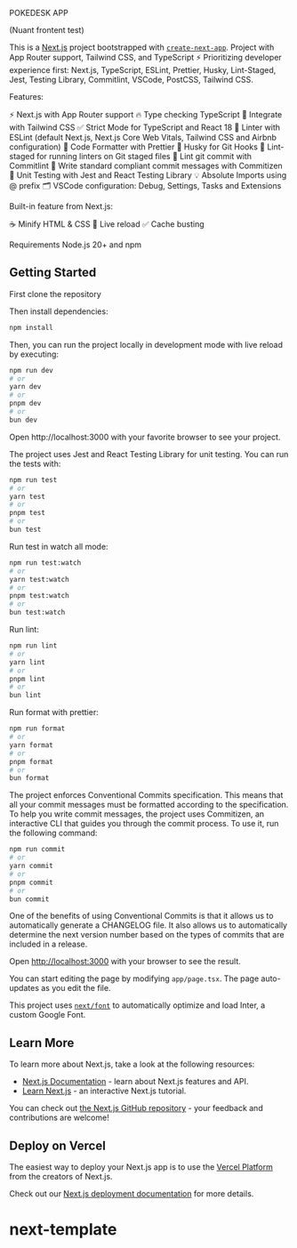 POKEDESK APP
 
(Nuant frontent test)

This is a [Next.js](https://nextjs.org/) project bootstrapped with [`create-next-app`](https://github.com/vercel/next.js/tree/canary/packages/create-next-app). Project with App Router support, Tailwind CSS, and TypeScript ⚡️ Prioritizing developer experience first: Next.js, TypeScript, ESLint, Prettier, Husky, Lint-Staged, Jest, Testing Library, Commitlint, VSCode, PostCSS, Tailwind CSS.

Features:

⚡ Next.js with App Router support
🔥 Type checking TypeScript
💎 Integrate with Tailwind CSS
✅ Strict Mode for TypeScript and React 18
📏 Linter with ESLint (default Next.js, Next.js Core Web Vitals, Tailwind CSS and Airbnb configuration)
💖 Code Formatter with Prettier
🦊 Husky for Git Hooks
🚫 Lint-staged for running linters on Git staged files
🚓 Lint git commit with Commitlint
📓 Write standard compliant commit messages with Commitizen
🦺 Unit Testing with Jest and React Testing Library
💡 Absolute Imports using @ prefix
🗂 VSCode configuration: Debug, Settings, Tasks and Extensions

Built-in feature from Next.js:

☕ Minify HTML & CSS
💨 Live reload
✅ Cache busting

Requirements
Node.js 20+ and npm

## Getting Started

First clone the repository

Then install dependencies:

```bash
npm install
```

Then, you can run the project locally in development mode with live reload by executing:

```bash
npm run dev
# or
yarn dev
# or
pnpm dev
# or
bun dev
```
Open http://localhost:3000 with your favorite browser to see your project.

The project uses Jest and React Testing Library for unit testing. You can run the tests with:

```bash
npm run test
# or
yarn test
# or
pnpm test
# or
bun test
```

Run test in watch all mode:

```bash
npm run test:watch
# or
yarn test:watch
# or
pnpm test:watch
# or
bun test:watch
```

Run lint:

```bash
npm run lint
# or
yarn lint
# or
pnpm lint
# or
bun lint
```

Run format with prettier:

```bash
npm run format
# or
yarn format
# or
pnpm format
# or
bun format
```

The project enforces Conventional Commits specification. This means that all your commit messages must be formatted according to the specification. To help you write commit messages, the project uses Commitizen, an interactive CLI that guides you through the commit process. To use it, run the following command:

```bash
npm run commit
# or
yarn commit
# or
pnpm commit
# or
bun commit
```
One of the benefits of using Conventional Commits is that it allows us to automatically generate a CHANGELOG file. It also allows us to automatically determine the next version number based on the types of commits that are included in a release.

Open [http://localhost:3000](http://localhost:3000) with your browser to see the result.

You can start editing the page by modifying `app/page.tsx`. The page auto-updates as you edit the file.

This project uses [`next/font`](https://nextjs.org/docs/basic-features/font-optimization) to automatically optimize and load Inter, a custom Google Font.

## Learn More

To learn more about Next.js, take a look at the following resources:

- [Next.js Documentation](https://nextjs.org/docs) - learn about Next.js features and API.
- [Learn Next.js](https://nextjs.org/learn) - an interactive Next.js tutorial.

You can check out [the Next.js GitHub repository](https://github.com/vercel/next.js/) - your feedback and contributions are welcome!

## Deploy on Vercel

The easiest way to deploy your Next.js app is to use the [Vercel Platform](https://vercel.com/new?utm_medium=default-template&filter=next.js&utm_source=create-next-app&utm_campaign=create-next-app-readme) from the creators of Next.js.

Check out our [Next.js deployment documentation](https://nextjs.org/docs/deployment) for more details.
# next-template
